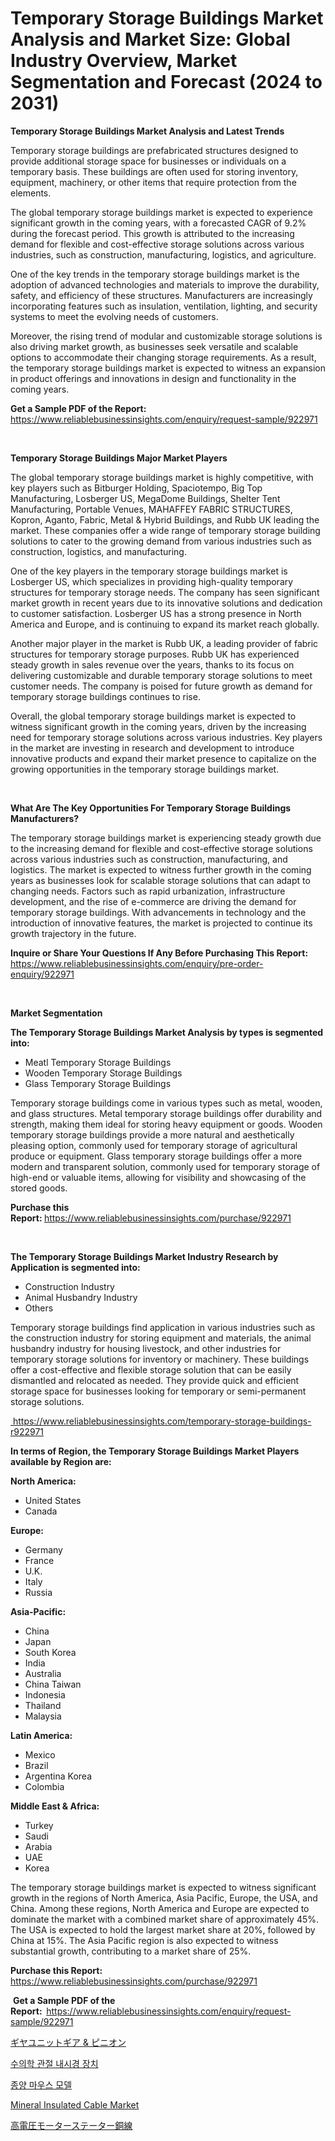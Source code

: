 <p><h1>Temporary Storage Buildings Market Analysis and Market Size: Global Industry Overview, Market Segmentation and Forecast (2024 to 2031)</h1></p><p><strong>Temporary Storage Buildings Market Analysis and Latest Trends</strong></p>
<p><p>Temporary storage buildings are prefabricated structures designed to provide additional storage space for businesses or individuals on a temporary basis. These buildings are often used for storing inventory, equipment, machinery, or other items that require protection from the elements.</p><p>The global temporary storage buildings market is expected to experience significant growth in the coming years, with a forecasted CAGR of 9.2% during the forecast period. This growth is attributed to the increasing demand for flexible and cost-effective storage solutions across various industries, such as construction, manufacturing, logistics, and agriculture.</p><p>One of the key trends in the temporary storage buildings market is the adoption of advanced technologies and materials to improve the durability, safety, and efficiency of these structures. Manufacturers are increasingly incorporating features such as insulation, ventilation, lighting, and security systems to meet the evolving needs of customers.</p><p>Moreover, the rising trend of modular and customizable storage solutions is also driving market growth, as businesses seek versatile and scalable options to accommodate their changing storage requirements. As a result, the temporary storage buildings market is expected to witness an expansion in product offerings and innovations in design and functionality in the coming years.</p></p>
<p><strong>Get a Sample PDF of the Report:&nbsp;</strong> <a href="https://www.reliablebusinessinsights.com/enquiry/request-sample/922971">https://www.reliablebusinessinsights.com/enquiry/request-sample/922971</a></p>
<p>&nbsp;</p>
<p><strong>Temporary Storage Buildings Major Market Players</strong></p>
<p><p>The global temporary storage buildings market is highly competitive, with key players such as Bitburger Holding, Spaciotempo, Big Top Manufacturing, Losberger US, MegaDome Buildings, Shelter Tent Manufacturing, Portable Venues, MAHAFFEY FABRIC STRUCTURES, Kopron, Aganto, Fabric, Metal & Hybrid Buildings, and Rubb UK leading the market. These companies offer a wide range of temporary storage building solutions to cater to the growing demand from various industries such as construction, logistics, and manufacturing.</p><p>One of the key players in the temporary storage buildings market is Losberger US, which specializes in providing high-quality temporary structures for temporary storage needs. The company has seen significant market growth in recent years due to its innovative solutions and dedication to customer satisfaction. Losberger US has a strong presence in North America and Europe, and is continuing to expand its market reach globally.</p><p>Another major player in the market is Rubb UK, a leading provider of fabric structures for temporary storage purposes. Rubb UK has experienced steady growth in sales revenue over the years, thanks to its focus on delivering customizable and durable temporary storage solutions to meet customer needs. The company is poised for future growth as demand for temporary storage buildings continues to rise.</p><p>Overall, the global temporary storage buildings market is expected to witness significant growth in the coming years, driven by the increasing need for temporary storage solutions across various industries. Key players in the market are investing in research and development to introduce innovative products and expand their market presence to capitalize on the growing opportunities in the temporary storage buildings market.</p></p>
<p>&nbsp;</p>
<p><strong>What Are The Key Opportunities For Temporary Storage Buildings Manufacturers?</strong></p>
<p><p>The temporary storage buildings market is experiencing steady growth due to the increasing demand for flexible and cost-effective storage solutions across various industries such as construction, manufacturing, and logistics. The market is expected to witness further growth in the coming years as businesses look for scalable storage solutions that can adapt to changing needs. Factors such as rapid urbanization, infrastructure development, and the rise of e-commerce are driving the demand for temporary storage buildings. With advancements in technology and the introduction of innovative features, the market is projected to continue its growth trajectory in the future.</p></p>
<p><strong>Inquire or Share Your Questions If Any Before Purchasing This Report:</strong> <a href="https://www.reliablebusinessinsights.com/enquiry/pre-order-enquiry/922971">https://www.reliablebusinessinsights.com/enquiry/pre-order-enquiry/922971</a></p>
<p>&nbsp;</p>
<p><strong>Market Segmentation</strong></p>
<p><strong>The Temporary Storage Buildings Market Analysis by types is segmented into:</strong></p>
<p><ul><li>Meatl Temporary Storage Buildings</li><li>Wooden Temporary Storage Buildings</li><li>Glass Temporary Storage Buildings</li></ul></p>
<p><p>Temporary storage buildings come in various types such as metal, wooden, and glass structures. Metal temporary storage buildings offer durability and strength, making them ideal for storing heavy equipment or goods. Wooden temporary storage buildings provide a more natural and aesthetically pleasing option, commonly used for temporary storage of agricultural produce or equipment. Glass temporary storage buildings offer a more modern and transparent solution, commonly used for temporary storage of high-end or valuable items, allowing for visibility and showcasing of the stored goods.</p></p>
<p><strong>Purchase this Report:&nbsp;</strong><a href="https://www.reliablebusinessinsights.com/purchase/922971">https://www.reliablebusinessinsights.com/purchase/922971</a></p>
<p>&nbsp;</p>
<p><strong>The Temporary Storage Buildings Market Industry Research by Application is segmented into:</strong></p>
<p><ul><li>Construction Industry</li><li>Animal Husbandry Industry</li><li>Others</li></ul></p>
<p><p>Temporary storage buildings find application in various industries such as the construction industry for storing equipment and materials, the animal husbandry industry for housing livestock, and other industries for temporary storage solutions for inventory or machinery. These buildings offer a cost-effective and flexible storage solution that can be easily dismantled and relocated as needed. They provide quick and efficient storage space for businesses looking for temporary or semi-permanent storage solutions.</p></p>
<p><a href="https://www.reliablebusinessinsights.com/temporary-storage-buildings-r922971">&nbsp;https://www.reliablebusinessinsights.com/temporary-storage-buildings-r922971</a></p>
<p><strong>In terms of Region, the Temporary Storage Buildings Market Players available by Region are:</strong></p>
<p>
    <p> <strong> North America: </strong>
        <ul>
            <li>United States</li>
            <li>Canada</li>
        </ul>
        </p> 
    <p> <strong> Europe: </strong>
        <ul>
            <li>Germany</li>
            <li>France</li>
            <li>U.K.</li>
            <li>Italy</li>
            <li>Russia</li>
        </ul>
        </p> 
    <p> <strong> Asia-Pacific: </strong>
        <ul>
            <li>China</li>
            <li>Japan</li>
            <li>South Korea</li>
            <li>India</li>
            <li>Australia</li>
            <li>China Taiwan</li>
            <li>Indonesia</li>
            <li>Thailand</li>
            <li>Malaysia</li>
        </ul>
        </p> 
    <p> <strong> Latin America: </strong>
        <ul>
            <li>Mexico</li>
            <li>Brazil</li>
            <li>Argentina Korea</li>
            <li>Colombia</li>
        </ul>
        </p> 
    <p> <strong> Middle East & Africa: </strong>
        <ul>
            <li>Turkey</li>
            <li>Saudi</li>
            <li>Arabia</li>
            <li>UAE</li>
            <li>Korea</li>
        </ul>
    </p>
    </p>
<p><p>The temporary storage buildings market is expected to witness significant growth in the regions of North America, Asia Pacific, Europe, the USA, and China. Among these regions, North America and Europe are expected to dominate the market with a combined market share of approximately 45%. The USA is expected to hold the largest market share at 20%, followed by China at 15%. The Asia Pacific region is also expected to witness substantial growth, contributing to a market share of 25%.</p></p>
<p><strong>Purchase this Report: </strong><a href="https://www.reliablebusinessinsights.com/purchase/922971">https://www.reliablebusinessinsights.com/purchase/922971</a></p>
<p>&nbsp;<strong>Get a Sample PDF of the Report:&nbsp;&nbsp;</strong><a href="https://www.reliablebusinessinsights.com/enquiry/request-sample/922971">https://www.reliablebusinessinsights.com/enquiry/request-sample/922971</a></p>
<p><strong></strong></p>
<p><p><a href="https://github.com/marbadji/Market-Research-Report-List-2/blob/main/8261175151863.md">ギヤユニットギア & ピニオン</a></p><p><a href="https://github.com/amuji413411/Market-Research-Report-List-1/blob/main/8833015161768.md">수의학 관절 내시경 장치</a></p><p><a href="https://github.com/msujons1512/Market-Research-Report-List-1/blob/main/1004474161767.md">종양 마우스 모델</a></p><p><a href="https://github.com/HenrietteMills1/Market-Research-Report-List-1/blob/main/mineral-insulated-cable-market.md">Mineral Insulated Cable Market</a></p><p><a href="https://github.com/ddwcuskozol07187/Market-Research-Report-List-2/blob/main/6055096151862.md">高電圧モーターステーター銅線</a></p></p>